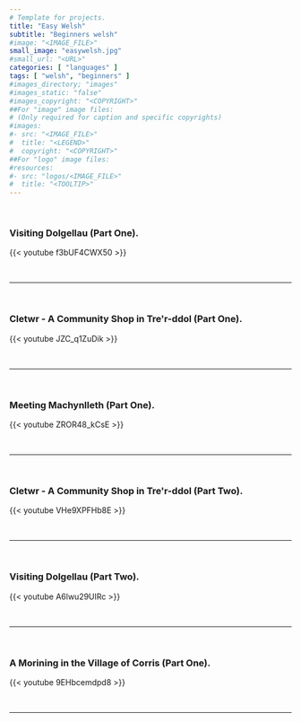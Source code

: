 ```yaml
---
# Template for projects.
title: "Easy Welsh"
subtitle: "Beginners welsh"
#image: "<IMAGE_FILE>"
small_image: "easywelsh.jpg"
#small_url: "<URL>"
categories: [ "languages" ]
tags: [ "welsh", "beginners" ]
#images_directory; "images"
#images_static: "false"
#images_copyright: "<COPYRIGHT>"
##For "image" image files:
# (Only required for caption and specific copyrights)
#images:
#- src: "<IMAGE_FILE>"
#  title: "<LEGEND>"
#  copyright: "<COPYRIGHT>"
##For "logo" image files:
#resources:
#- src: "logos/<IMAGE_FILE>"
#  title: "<TOOLTIP>"
---
```


<br>  

### Visiting Dolgellau (Part One).  

{{< youtube f3bUF4CWX50 >}}  

<br>

---

<br>

### Cletwr - A Community Shop in Tre'r-ddol (Part One).  

{{< youtube JZC_q1ZuDik >}}  

<br>

---

<br>

### Meeting Machynlleth (Part One).  

{{< youtube ZROR48_kCsE >}}  

<br>

---

<br>

### Cletwr - A Community Shop in Tre'r-ddol (Part Two).  
 
{{< youtube VHe9XPFHb8E >}}  

<br>

---

<br>

### Visiting Dolgellau (Part Two).  

{{< youtube A6lwu29UIRc >}}  

<br>

---

<br>

### A Morining in the Village of Corris (Part One).  

{{< youtube 9EHbcemdpd8 >}}  

<br>

---

<br>
